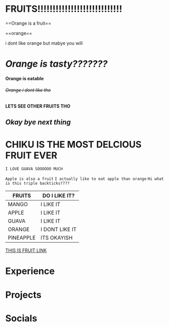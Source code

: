 # **FRUITS!!!!!!!!!!!!!!!!!!!!!!!!!!!!**
==Orange is a fruit==

==orange==

i dont like orange 
but mabye you will
# *Orange is tasty???????*
#### __Orange is eatable__
###### ~~Orange i dont like tho~~
#### __LETS SEE OTHER FRUITS THO__
## _Okay bye next thing_
# **CHIKU IS THE MOST DELCIOUS FRUIT EVER**
`I LOVE GUAVA SOOOOOO MUCH`

`Apple is also a fruit`
`I actually like to eat apple than orange`
```Hi what is this triple backticks????```

**FRUITS**|**DO I LIKE IT?**
----------|-----------------
MANGO|I LIKE IT
APPLE|I LIKE IT
GUAVA|I LIKE IT
ORANGE|I DONT LIKE IT
PINEAPPLE|ITS OKAYISH

[THIS IS FRUIT LINK](https://en.wikipedia.org/wiki/Fruit)

# Experience

# Projects

# Socials
